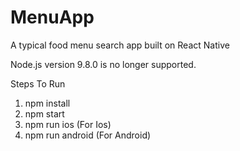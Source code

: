 # MenuApp
A typical food menu search app built on React Native  

Node.js version 9.8.0 is no longer supported.

Steps To Run

1. npm install
2. npm start
3. npm run ios (For Ios)
4. npm run android (For Android)
